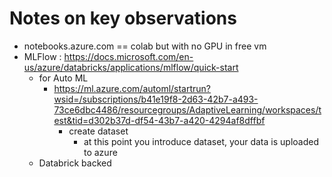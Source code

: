 # Notes on key observations
  
* notebooks.azure.com == colab but with no GPU in free vm
* MLFlow : https://docs.microsoft.com/en-us/azure/databricks/applications/mlflow/quick-start 
  * for Auto ML 
    * https://ml.azure.com/automl/startrun?wsid=/subscriptions/b41e19f8-2d63-42b7-a493-73ce6dbc4486/resourcegroups/AdaptiveLearning/workspaces/test&tid=d302b37d-df54-43b7-a420-4294af8dffbf
      * create dataset
        * at this point you introduce dataset, your data is uploaded to azure
  * Databrick backed
